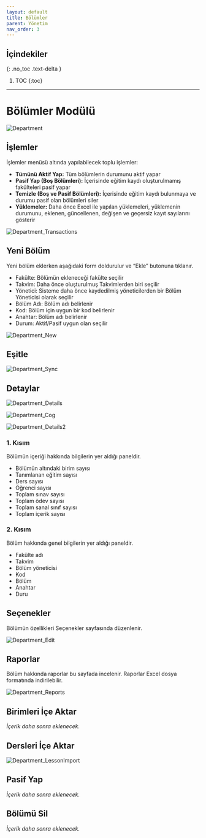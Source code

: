 ```yaml
---
layout: default
title: Bölümler
parent: Yönetim
nav_order: 3
---
```


## İçindekiler
{: .no_toc .text-delta }

1. TOC
{:toc}

---

# Bölümler Modülü

![Department](/docs.toltekcampus.github.io/docs/media/modules/department/department.png)

## İşlemler

İşlemler menüsü altında yapılabilecek toplu işlemler:

* **Tümünü Aktif Yap:** Tüm bölümlerin durumunu aktif yapar
* **Pasif Yap (Boş Bölümleri):** İçerisinde eğitim kaydı oluşturulmamış fakülteleri pasif yapar
* **Temizle (Boş ve Pasif Bölümleri):** İçerisinde eğitim kaydı bulunmaya ve durumu pasif olan bölümleri siler
* **Yüklemeler:** Daha önce Excel ile yapılan yüklemeleri, yüklemenin durumunu, eklenen, güncellenen, değişen ve geçersiz kayıt sayılarını gösterir

![Department_Transactions](/docs.toltekcampus.github.io/docs/media/modules/department/department_transactions.png)

## Yeni Bölüm

Yeni bölüm eklerken aşağıdaki form doldurulur ve “Ekle” butonuna tıklanır.

* Fakülte: Bölümün ekleneceği fakülte seçilir
* Takvim: Daha önce oluşturulmuş Takvimlerden biri seçilir
* Yönetici: Sisteme daha önce kaydedilmiş yöneticilerden bir Bölüm Yöneticisi olarak seçilir
* Bölüm Adı: Bölüm adı belirlenir
* Kod: Bölüm için uygun bir kod belirlenir
* Anahtar: Bölüm adı belirlenir
* Durum: Aktif/Pasif uygun olan seçilir

![Department_New](/docs.toltekcampus.github.io/docs/media/modules/department/department_new.png)

## Eşitle

![Department_Sync](/docs.toltekcampus.github.io/docs/media/modules/department/department_sync.png)

## Detaylar

![Department_Details](/docs.toltekcampus.github.io/docs/media/modules/department/department_details.png)

![Department_Cog](/docs.toltekcampus.github.io/docs/media/modules/department/department_cog.png)

![Department_Details2](/docs.toltekcampus.github.io/docs/media/modules/department/department_details2.png)

### 1. Kısım

Bölümün içeriği hakkında bilgilerin yer aldığı paneldir.

* Bölümün altındaki birim sayısı
* Tanımlanan eğitim sayısı
* Ders sayısı
* Öğrenci sayısı
* Toplam sınav sayısı
* Toplam ödev sayısı
* Toplam sanal sınıf sayısı
* Toplam içerik sayısı

### 2. Kısım

Bölüm hakkında genel bilgilerin yer aldığı paneldir.

* Fakülte adı
* Takvim
* Bölüm yöneticisi
* Kod
* Bölüm
* Anahtar
* Duru

## Seçenekler

Bölümün özellikleri Seçenekler sayfasında düzenlenir.

![Department_Edit](/docs.toltekcampus.github.io/docs/media/modules/department/department_edit.png)

## Raporlar

Bölüm hakkında raporlar bu sayfada incelenir. Raporlar Excel dosya formatında indirilebilir.

![Department_Reports](/docs.toltekcampus.github.io/docs/media/modules/department/department_reports.png)

## Birimleri İçe Aktar

_İçerik daha sonra eklenecek._

## Dersleri İçe Aktar

![Department_LessonImport](/docs.toltekcampus.github.io/docs/media/modules/department/department_lessonimport.png)

## Pasif Yap

_İçerik daha sonra eklenecek._

## Bölümü Sil

_İçerik daha sonra eklenecek._
